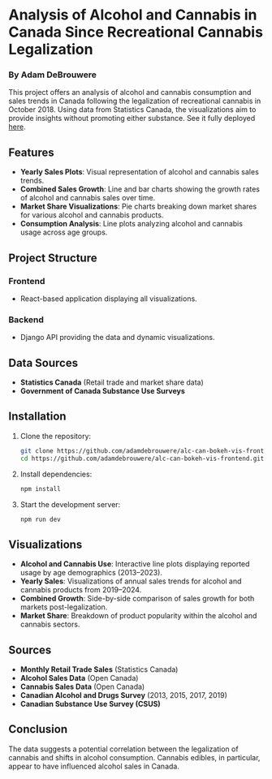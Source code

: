 # Analysis of Alcohol and Cannabis in Canada Since Recreational Cannabis Legalization
### By Adam DeBrouwere

This project offers an analysis of alcohol and cannabis consumption and sales trends in Canada following the legalization of recreational cannabis in October 2018. Using data from Statistics Canada, the visualizations aim to provide insights without promoting either substance. See it fully deployed [here](https://alc-can-market-analysis.netlify.app/).

## Features

- **Yearly Sales Plots**: Visual representation of alcohol and cannabis sales trends.
- **Combined Sales Growth**: Line and bar charts showing the growth rates of alcohol and cannabis sales over time.
- **Market Share Visualizations**: Pie charts breaking down market shares for various alcohol and cannabis products.
- **Consumption Analysis**: Line plots analyzing alcohol and cannabis usage across age groups.

## Project Structure

### Frontend
- React-based application displaying all visualizations.

### Backend
- Django API providing the data and dynamic visualizations.

## Data Sources

- **Statistics Canada** (Retail trade and market share data)
- **Government of Canada Substance Use Surveys**

## Installation

1. Clone the repository:

    ```bash
    git clone https://github.com/adamdebrouwere/alc-can-bokeh-vis-frontend.git
    cd https://github.com/adamdebrouwere/alc-can-bokeh-vis-frontend.git
    ```

2. Install dependencies:

    ```bash
    npm install
    ```

3. Start the development server:

    ```bash
    npm run dev
    ```

## Visualizations

- **Alcohol and Cannabis Use**: Interactive line plots displaying reported usage by age demographics (2013–2023).
- **Yearly Sales**: Visualizations of annual sales trends for alcohol and cannabis products from 2019–2024.
- **Combined Growth**: Side-by-side comparison of sales growth for both markets post-legalization.
- **Market Share**: Breakdown of product popularity within the alcohol and cannabis sectors.

## Sources

- **Monthly Retail Trade Sales** (Statistics Canada)
- **Alcohol Sales Data** (Open Canada)
- **Cannabis Sales Data** (Open Canada)
- **Canadian Alcohol and Drugs Survey** (2013, 2015, 2017, 2019)
- **Canadian Substance Use Survey (CSUS)**

## Conclusion

The data suggests a potential correlation between the legalization of cannabis and shifts in alcohol consumption. Cannabis edibles, in particular, appear to have influenced alcohol sales in Canada.
